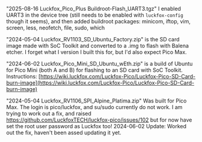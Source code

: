 "2025-08-16 Luckfox_Pico_Plus Buildroot-Flash_UART3.tgz" I enabled UART3 in the device tree (still needs to be enabled with `luckfox-config` though it seems), and then added buildroot packages: minicom, iftop, vim, screen, less, neofetch, file, sudo, which

"2024-05-04 Luckfox_RV1103_SD_Ubuntu_Factory.zip" is the SD card image made with SoC Toolkit and converted to a .img to flash with Balena etcher. I forget what I version I built this for, but I'd also expect Pico Max.

"2024-06-02 Luckfox_Pico_Mini_SD_Ubuntu_wEth.zip" is a build of Ubuntu for Pico Mini (both A and B) for flashing to an SD card with SoC Toolkit. Instructions: [https://wiki.luckfox.com/Luckfox-Pico/Luckfox-Pico-SD-Card-burn-image](https://wiki.luckfox.com/Luckfox-Pico/Luckfox-Pico-SD-Card-burn-image)

"2024-05-04 Luckfox_RV1106_SPI_Alpine_Platima.zip" Was built for Pico Max. The login is pico/luckfox, and su/sudo currently do not work. I am trying to work out a fix, and raised https://github.com/LuckfoxTECH/luckfox-pico/issues/102 but for now have set the root user password as Luckfox too! 2024-06-02 Update: Worked out the fix, haven't been assed updating it yet.

